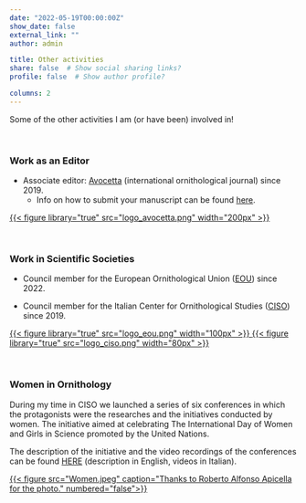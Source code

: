 ```yaml
---
date: "2022-05-19T00:00:00Z"
show_date: false
external_link: ""
author: admin

title: Other activities
share: false  # Show social sharing links?
profile: false  # Show author profile?

columns: 2
---
```



Some of the other activities I am (or have been) involved in!

<p>&nbsp;</p>

### Work as an Editor


- Associate editor: <a href="https://www.avocetta.org/" target="_blank" rel="noopener noreferrer">Avocetta</a> (international ornithological journal) since 2019. 
    - Info on how to submit your manuscript can be found <a href="https://www.avocetta.org/author-guidelines/" target="_blank" rel="noopener noreferrer">here</a>.

<a href="https://www.avocetta.org/">
{{< figure library="true" src="logo_avocetta.png" width="200px" >}}
</a>

<p>&nbsp;</p>

### Work in Scientific Societies

- Council member for the European Ornithological Union (<a href="https://eounion.org/" target="_blank" rel="noopener noreferrer">EOU</a>) since 2022.  



- Council member for the Italian Center for Ornithological Studies (<a href="https://ciso-coi.it/en/" target="_blank" rel="noopener noreferrer">CISO</a>) since 2019.  



<div class="row justify-content-center">
<a href="https://eounion.org/" target="_blank" rel="noopener noreferrer">
{{< figure library="true" src="logo_eou.png" width="100px" >}}
</a>
<a href="https://ciso-coi.it/en/" target="_blank" rel="noopener noreferrer">
{{< figure library="true" src="logo_ciso.png" width="80px" >}}
</a>
</div>



<p>&nbsp;</p>

### Women in Ornithology


During my time in CISO we launched a series of six conferences in which the protagonists were the researches and the initiatives conducted by women. The initiative aimed at celebrating The International Day of Women and Girls in Science promoted by the United Nations.

The description of the initiative and the video recordings of the conferences can be found <a href="https://ciso-coi.it/en/attivita/le-donne-nellornitologia/" target="_blank" rel="noopener noreferrer">HERE</a> (description in English, videos in Italian).

<a href="https://ciso-coi.it/en/attivita/le-donne-nellornitologia/" target="_blank" rel="noopener noreferrer">
{{< figure src="Women.jpeg" caption="Thanks to Roberto Alfonso Apicella for the photo." numbered="false">}}
</a>

